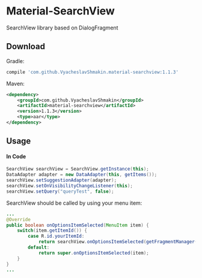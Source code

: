 # Material-SearchView
SearchView library based on DialogFragment

Download
--------

Gradle:

```groovy
compile 'com.github.VyacheslavShmakin.material-searchview:1.1.3'
```

Maven:

```xml
<dependency>
    <groupId>com.github.VyacheslavShmakin</groupId>
    <artifactId>material-searchview</artifactId>
    <version>1.1.3</version>
    <type>aar</type>
</dependency>
```


Usage
-----
#### In Code
``` java
SearchView searchView = SearchView.getInstance(this);
DataAdapter adapter = new DataAdapter(this, getItems());
searchView.setSuggestionAdapter(adapter);
searchView.setOnVisibilityChangeListener(this);
searchView.setQuery("queryTest", false);
```

SearchView should be called by using your menu item:
``` java
...
@Override
public boolean onOptionsItemSelected(MenuItem item) {
    switch(item.getItemId()) {
        case R.id.yourItemId:
            return searchView.onOptionsItemSelected(getFragmentManager(), item);
        default:
            return super.onOptionsItemSelected(item);
    }
}
...
```

